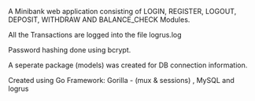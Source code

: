 A Minibank web application consisting of LOGIN, REGISTER, LOGOUT, DEPOSIT, WITHDRAW AND BALANCE_CHECK Modules.

All the Transactions are logged into the file logrus.log

Password hashing done using bcrypt.

A seperate package (models) was created for DB connection information.

Created using Go Framework: Gorilla - (mux & sessions) , MySQL and logrus
